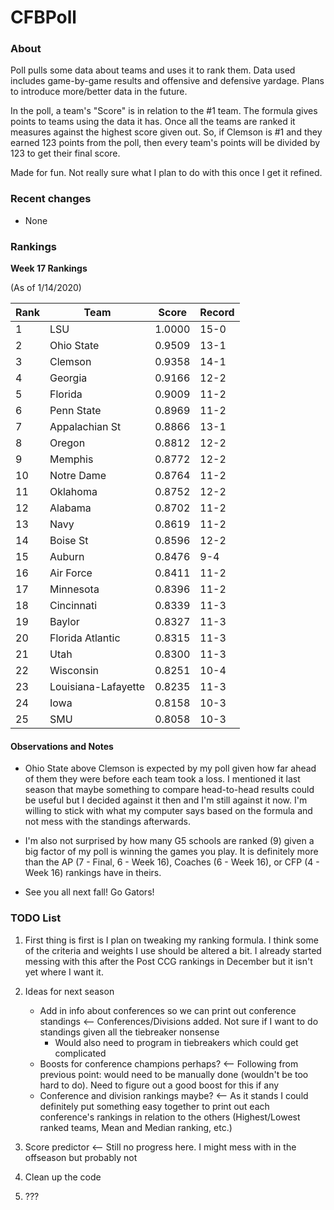 # CFBPoll

### About

Poll pulls some data about teams and uses it to rank them.  Data used includes game-by-game results and offensive and defensive yardage.  Plans to introduce more/better data in the future.

In the poll, a team's "Score" is in relation to the #1 team.  The formula gives points to teams using the data it has.  Once all the teams are ranked it measures against the highest score given out.  So, if Clemson is #1 and they earned 123 points from the poll, then every team's points will be divided by 123 to get their final score.

Made for fun.  Not really sure what I plan to do with this once I get it refined.

### Recent changes

* None

### Rankings

**Week 17 Rankings**

(As of 1/14/2020)

Rank| Team | Score | Record
---|---|---|---
1 | LSU | 1.0000 | 15-0
2 | Ohio State | 0.9509 | 13-1
3 | Clemson | 0.9358 | 14-1
4 | Georgia | 0.9166 | 12-2
5 | Florida | 0.9009 | 11-2
6 | Penn State | 0.8969 | 11-2
7 | Appalachian St | 0.8866 | 13-1
8 | Oregon | 0.8812 | 12-2
9 | Memphis | 0.8772 | 12-2
10 | Notre Dame | 0.8764 | 11-2
11 | Oklahoma | 0.8752 | 12-2
12 | Alabama | 0.8702 | 11-2
13 | Navy | 0.8619 | 11-2
14 | Boise St | 0.8596 | 12-2
15 | Auburn | 0.8476 | 9-4
16 | Air Force | 0.8411 | 11-2
17 | Minnesota | 0.8396 | 11-2
18 | Cincinnati | 0.8339 | 11-3
19 | Baylor | 0.8327 | 11-3
20 | Florida Atlantic | 0.8315 | 11-3
21 | Utah | 0.8300 | 11-3
22 | Wisconsin | 0.8251 | 10-4
23 | Louisiana-Lafayette | 0.8235 | 11-3
24 | Iowa | 0.8158 | 10-3
25 | SMU | 0.8058 | 10-3

#### Observations and Notes

* Ohio State above Clemson is expected by my poll given how far ahead of them they were before each team took a loss.  I mentioned it last season that maybe something to compare head-to-head results could be useful but I decided against it then and I'm still against it now.  I'm willing to stick with what my computer says based on the formula and not mess with the standings afterwards.

* I'm also not surprised by how many G5 schools are ranked (9) given a big factor of my poll is winning the games you play.  It is definitely more than the AP (7 - Final, 6 - Week 16), Coaches (6 - Week 16), or CFP (4 - Week 16) rankings have in theirs.

* See you all next fall!  Go Gators!

### TODO List

1. First thing is first is I plan on tweaking my ranking formula.  I think some of the criteria and weights I use should be altered a bit.  I already started messing with this after the Post CCG rankings in December but it isn't yet where I want it.

2. Ideas for next season
    * Add in info about conferences so we can print out conference standings <-- Conferences/Divisions added.  Not sure if I want to do standings given all the tiebreaker nonsense
        * Would also need to program in tiebreakers which could get complicated
    * Boosts for conference champions perhaps? <-- Following from previous point: would need to be manually done (wouldn't be too hard to do).  Need to figure out a good boost for this if any
    * Conference and division rankings maybe? <-- As it stands I could definitely put something easy together to print out each conference's rankings in relation to the others (Highest/Lowest ranked teams, Mean and Median ranking, etc.)
	
3. Score predictor <-- Still no progress here.  I might mess with in the offseason but probably not

4. Clean up the code

5. ???